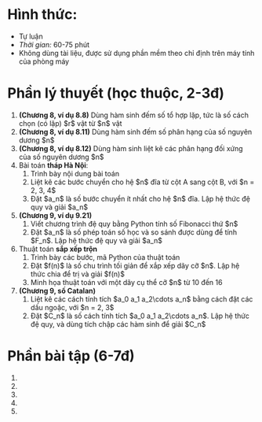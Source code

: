 # Hình thức:
  * Tự luận
  * _Thời gian:_ 60-75 phút
  * Không dùng tài liệu, được sử dụng phần mềm theo chỉ định trên máy tính của phòng máy

# Phần lý thuyết (học thuộc, 2-3đ)
<ol>
 <li><b>(Chương 8, ví dụ 8.8)</b>
  Dùng hàm sinh đếm số tổ hợp lặp, tức là số cách chọn (có lặp) $r$ vật từ $n$ vật
 </li>
 
 <li><b>(Chương 8, ví dụ 8.11)</b>
  Dùng hàm sinh đếm số phân hạng của số nguyên dương $n$
 </li>
 
 <li><b>(Chương 8, ví dụ 8.12)</b>
  Dùng hàm sinh liệt kê các phân hạng đối xứng của số nguyên dương $n$
 </li>
 
 <li>Bài toán <b>tháp Hà Nội</b>:
  <ol>
   <li>Trình bày nội dung bài toán</li>
   <li>Liệt kê các bước chuyển cho hệ $n$ đĩa từ cột A sang cột B, với $n = 2, 3, 4$</li>
   <li>Đặt $a_n$ là số bước chuyển ít nhất cho hệ $n$ đĩa. Lập hệ thức đệ quy và giải $a_n$</li>
  </ol>
 </li>
 <li><b>(Chương 9, ví dụ 9.21)</b>
  <ol>
  <li>Viết chương trình đệ quy bằng Python tính số Fibonacci thứ $n$</li>
  <li>Đặt $a_n$ là số phép toán số học và so sánh được dùng để tính $F_n$. Lập hệ thức đệ quy và giải $a_n$</li>
  </ol>
 </li>
 <li>Thuật toán <b>sắp xếp trộn</b>
  <ol>
   <li>Trình bày các bước, mã Python của thuật toán</li>
   <li>Đặt $f(n)$ là số chu trình tối giản để xắp xếp dãy cỡ $n$. Lập hệ thức chia để trị và giải $f(n)$</li>
   <li>Minh họa thuật toán với một dãy cụ thể cỡ $n$ từ 10 đến 16</li>
  </ol>
 </li>

 <li><b>(Chương 9, số Catalan)</b>
  <ol>
   <li>Liệt kê các cách tính tích $a_0 a_1 a_2\cdots a_n$ bằng cách đặt các dấu ngoặc, với $n = 2, 3$</li>
   <li>Đặt $C_n$ là số cách tính tích $a_0 a_1 a_2\cdots a_n$. Lập hệ thức đệ quy, và dùng tích chập các hàm sinh để giải $C_n$</li>
  </ol>
 </li>
</ol>

# Phần bài tập (6-7đ)
<ol>
 <li></li>
 <li></li>
 <li></li>
 <li></li>
 <li></li>
</ol>

